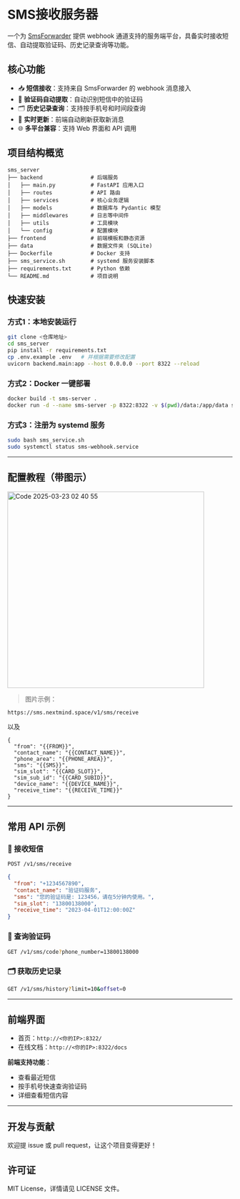 # SMS接收服务器

一个为 [SmsForwarder](https://github.com/pppscn/SmsForwarder) 提供 webhook 通道支持的服务端平台，具备实时接收短信、自动提取验证码、历史记录查询等功能。

## 核心功能

- 📥 **短信接收**：支持来自 SmsForwarder 的 webhook 消息接入
- 🔎 **验证码自动提取**：自动识别短信中的验证码
- 🗂 **历史记录查询**：支持按手机号和时间段查询
- 🔄 **实时更新**：前端自动刷新获取新消息
- 🌐 **多平台兼容**：支持 Web 界面和 API 调用

## 项目结构概览

```
sms_server
├── backend               # 后端服务
│   ├── main.py           # FastAPI 应用入口
│   ├── routes            # API 路由
│   ├── services          # 核心业务逻辑
│   ├── models            # 数据库与 Pydantic 模型
│   ├── middlewares       # 日志等中间件
│   ├── utils             # 工具模块
│   └── config            # 配置模块
├── frontend              # 前端模板和静态资源
├── data                  # 数据文件夹 (SQLite)
├── Dockerfile            # Docker 支持
├── sms_service.sh        # systemd 服务安装脚本
├── requirements.txt      # Python 依赖
└── README.md             # 项目说明
```

## 快速安装

### 方式1：本地安装运行

```bash
git clone <仓库地址>
cd sms_server
pip install -r requirements.txt
cp .env.example .env   # 并根据需要修改配置
uvicorn backend.main:app --host 0.0.0.0 --port 8322 --reload
```

### 方式2：Docker 一键部署

```bash
docker build -t sms-server .
docker run -d --name sms-server -p 8322:8322 -v $(pwd)/data:/app/data sms-server
```

### 方式3：注册为 systemd 服务

```bash
sudo bash sms_service.sh
sudo systemctl status sms-webhook.service
```

---

## 配置教程（带图示）

<img width="440" alt="Code 2025-03-23 02 40 55" src="https://github.com/user-attachments/assets/343be2c5-cc7c-4bb8-bf5f-de749af3e329" />


>  图片示例：
```
https://sms.nextmind.space/v1/sms/receive
```
以及

```
{
  "from": "{{FROM}}",
  "contact_name": "{{CONTACT_NAME}}",
  "phone_area": "{{PHONE_AREA}}",
  "sms": "{{SMS}}",
  "sim_slot": "{{CARD_SLOT}}",
  "sim_sub_id": "{{CARD_SUBID}}",
  "device_name": "{{DEVICE_NAME}}",
  "receive_time": "{{RECEIVE_TIME}}"
}
```


---

## 常用 API 示例

### 📩 接收短信

```bash
POST /v1/sms/receive
```
```json
{
  "from": "+1234567890",
  "contact_name": "验证码服务",
  "sms": "您的验证码是: 123456，请在5分钟内使用。",
  "sim_slot": "13800138000",
  "receive_time": "2023-04-01T12:00:00Z"
}
```

### 🔎 查询验证码

```bash
GET /v1/sms/code?phone_number=13800138000
```

### 🗂 获取历史记录

```bash
GET /v1/sms/history?limit=10&offset=0
```

---

## 前端界面

- 首页：`http://<你的IP>:8322/`
- 在线文档：`http://<你的IP>:8322/docs`

**前端支持功能**：
- 查看最近短信
- 按手机号快速查询验证码
- 详细查看短信内容

---

## 开发与贡献

欢迎提 issue 或 pull request，让这个项目变得更好！

## 许可证

MIT License，详情请见 LICENSE 文件。


